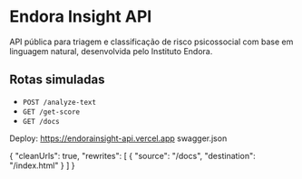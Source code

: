 # Endora Insight API

API pública para triagem e classificação de risco psicossocial com base em linguagem natural, desenvolvida pelo Instituto Endora.

## Rotas simuladas

- `POST /analyze-text`
- `GET /get-score`
- `GET /docs`

Deploy: https://endorainsight-api.vercel.app
swagger.json


{
  "cleanUrls": true,
  "rewrites": [
    {
      "source": "/docs",
      "destination": "/index.html"
    }
  ]
}
